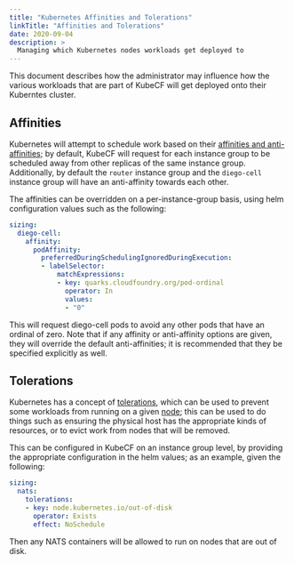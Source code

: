 ```yaml
---
title: "Kubernetes Affinities and Tolerations"
linkTitle: "Affinities and Tolerations"
date: 2020-09-04
description: >
  Managing which Kubernetes nodes workloads get deployed to
---
```


This document describes how the administrator may influence how the various
workloads that are part of KubeCF will get deployed onto their Kuberntes
cluster.

## Affinities

Kubernetes will attempt to schedule work based on their [affinities and
anti-affinities]; by default, KubeCF will request for each instance group to be
scheduled away from other replicas of the same instance group.  Additionally,
by default the `router` instance group and the `diego-cell` instance group will
have an anti-affinity towards each other.

[affinities and anti-affinities]: https://kubernetes.io/docs/concepts/scheduling-eviction/assign-pod-node/#affinity-and-anti-affinity

The affinities can be overridden on a per-instance-group basis, using helm
configuration values such as the following:

```yaml
sizing:
  diego-cell:
    affinity:
      podAffinity:
        preferredDuringSchedulingIgnoredDuringExecution:
        - labelSelector:
            matchExpressions:
            - key: quarks.cloudfoundry.org/pod-ordinal
              operator: In
              values:
              - "0"
```

This will request diego-cell pods to avoid any other pods that have an ordinal
of zero.  Note that if any affinity or anti-affinity options are given, they
will override the default anti-affinities; it is recommended that they be
specified explicitly as well.

## Tolerations

Kubernetes has a concept of [tolerations], which can be used to prevent some
workloads from running on a given [node]; this can be used to do things such as
ensuring the physical host has the appropriate kinds of resources, or to evict
work from nodes that will be removed.

[tolerations]: https://kubernetes.io/docs/concepts/scheduling-eviction/taint-and-toleration/
[node]: https://kubernetes.io/docs/concepts/architecture/nodes/

This can be configured in KubeCF on an instance group level, by providing the
appropriate configuration in the helm values; as an example, given the
following:

```yaml
sizing:
  nats:
    tolerations:
    - key: node.kubernetes.io/out-of-disk
      operator: Exists
      effect: NoSchedule
```

Then any NATS containers will be allowed to run on nodes that are out of disk.
